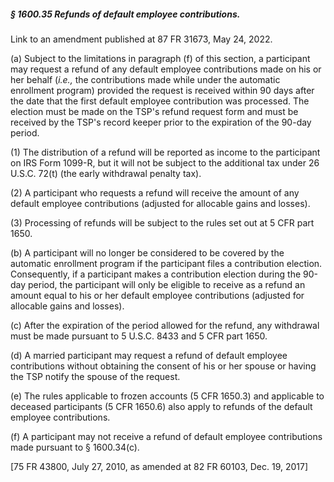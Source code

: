 ##### § 1600.35 Refunds of default employee contributions. #####

Link to an amendment published at 87 FR 31673, May 24, 2022.

(a) Subject to the limitations in paragraph (f) of this section, a participant may request a refund of any default employee contributions made on his or her behalf (*i.e.,* the contributions made while under the automatic enrollment program) provided the request is received within 90 days after the date that the first default employee contribution was processed. The election must be made on the TSP's refund request form and must be received by the TSP's record keeper prior to the expiration of the 90-day period.

(1) The distribution of a refund will be reported as income to the participant on IRS Form 1099-R, but it will not be subject to the additional tax under 26 U.S.C. 72(t) (the early withdrawal penalty tax).

(2) A participant who requests a refund will receive the amount of any default employee contributions (adjusted for allocable gains and losses).

(3) Processing of refunds will be subject to the rules set out at 5 CFR part 1650.

(b) A participant will no longer be considered to be covered by the automatic enrollment program if the participant files a contribution election. Consequently, if a participant makes a contribution election during the 90-day period, the participant will only be eligible to receive as a refund an amount equal to his or her default employee contributions (adjusted for allocable gains and losses).

(c) After the expiration of the period allowed for the refund, any withdrawal must be made pursuant to 5 U.S.C. 8433 and 5 CFR part 1650.

(d) A married participant may request a refund of default employee contributions without obtaining the consent of his or her spouse or having the TSP notify the spouse of the request.

(e) The rules applicable to frozen accounts (5 CFR 1650.3) and applicable to deceased participants (5 CFR 1650.6) also apply to refunds of the default employee contributions.

(f) A participant may not receive a refund of default employee contributions made pursuant to § 1600.34(c).

[75 FR 43800, July 27, 2010, as amended at 82 FR 60103, Dec. 19, 2017]